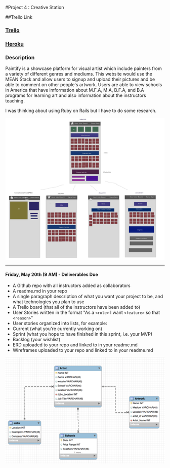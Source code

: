 #Project 4 : Creative Station

##Trello Link

<A href="https://trello.com/b/zFyYOpsE/project-4"><h3>Trello</h3></a>
<A href="https://calm-retreat-74821.herokuapp.com/"><h3>Heroku</h3></a>


### Description

Paintify is a showcase platform for visual artist which include painters from a variety of different genres and mediums. This website would use the MEAN Stack and allow users to signup and upload their pictures and be able to comment on other people's artwork. Users are able to view schools in America that have imformation about M.F.A, M.A, B.F.A, and B.A programs for learning art and also information about the instructors teaching.

I was thinking about using Ruby on Rails but I have to do some research. 

![alt text](screenshots/App2.png "My WireFrames")


---

#### Friday, May 20th (9 AM) - Deliverables Due

- A Github repo with all instructors added as collaborators
- A readme.md in your repo
- A single paragraph description of what you want your project to be, and what technologies you plan to use
- A Trello board (that all of the instructors have been added to)
- User Stories written in the format "As a `<role>` I want `<feature>` so that `<reason>`"
- User stories organized into lists, for example:
 - Current (what you're currently working on)
 - Sprint (what you hope to have finished in this sprint, i.e. your MVP)
 - Backlog (your wishlist)
- ERD uploaded to your repo and linked to in your readme.md
- Wireframes uploaded to your repo and linked to in your readme.md


![alt text](screenshots/App3.png "ERD Tables")
